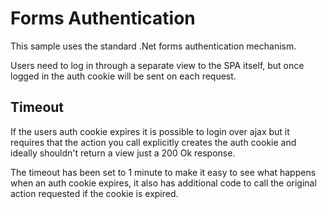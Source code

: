 # Forms Authentication

This sample uses the standard .Net forms authentication mechanism.

Users need to log in through a separate view to the SPA itself, but once logged in the auth cookie will be sent on each request.


## Timeout 

If the users auth cookie expires it is possible to login over ajax but it requires that the action you call explicitly creates the auth cookie and ideally shouldn't return a view just a 200 Ok response.

The timeout has been set to 1 minute to make it easy to see what happens when an auth cookie expires, it also has additional code to call the original action requested if the cookie is expired.